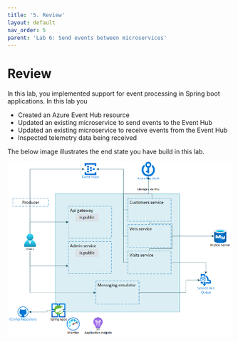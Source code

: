 ```yaml
---
title: '5. Review'
layout: default
nav_order: 5
parent: 'Lab 6: Send events between microservices'
---
```


# Review

In this lab, you implemented support for event processing in Spring boot applications. In this lab you

- Created an Azure Event Hub resource
- Updated an existing microservice to send events to the Event Hub
- Updated an existing microservice to receive events from the Event Hub
- Inspected telemetry data being received

The below image illustrates the end state you have build in this lab.

![lab 6 overview](../images/asa-openlab-6.png)